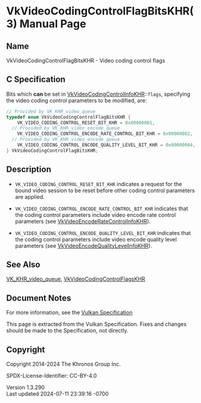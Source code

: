 # VkVideoCodingControlFlagBitsKHR(3) Manual Page

## Name

VkVideoCodingControlFlagBitsKHR - Video coding control flags



## <a href="#_c_specification" class="anchor"></a>C Specification

Bits which **can** be set in
[VkVideoCodingControlInfoKHR](https://registry.khronos.org/vulkan/specs/1.3-extensions/man/html/VkVideoCodingControlInfoKHR.html)::`flags`,
specifying the video coding control parameters to be modified, are:

``` c
// Provided by VK_KHR_video_queue
typedef enum VkVideoCodingControlFlagBitsKHR {
    VK_VIDEO_CODING_CONTROL_RESET_BIT_KHR = 0x00000001,
  // Provided by VK_KHR_video_encode_queue
    VK_VIDEO_CODING_CONTROL_ENCODE_RATE_CONTROL_BIT_KHR = 0x00000002,
  // Provided by VK_KHR_video_encode_queue
    VK_VIDEO_CODING_CONTROL_ENCODE_QUALITY_LEVEL_BIT_KHR = 0x00000004,
} VkVideoCodingControlFlagBitsKHR;
```

## <a href="#_description" class="anchor"></a>Description

- `VK_VIDEO_CODING_CONTROL_RESET_BIT_KHR` indicates a request for the
  bound video session to be reset before other coding control parameters
  are applied.

- `VK_VIDEO_CODING_CONTROL_ENCODE_RATE_CONTROL_BIT_KHR` indicates that
  the coding control parameters include video encode rate control
  parameters (see
  [VkVideoEncodeRateControlInfoKHR](https://registry.khronos.org/vulkan/specs/1.3-extensions/man/html/VkVideoEncodeRateControlInfoKHR.html)).

- `VK_VIDEO_CODING_CONTROL_ENCODE_QUALITY_LEVEL_BIT_KHR` indicates that
  the coding control parameters include video encode quality level
  parameters (see
  [VkVideoEncodeQualityLevelInfoKHR](https://registry.khronos.org/vulkan/specs/1.3-extensions/man/html/VkVideoEncodeQualityLevelInfoKHR.html)).

## <a href="#_see_also" class="anchor"></a>See Also

[VK_KHR_video_queue](https://registry.khronos.org/vulkan/specs/1.3-extensions/man/html/VK_KHR_video_queue.html),
[VkVideoCodingControlFlagsKHR](https://registry.khronos.org/vulkan/specs/1.3-extensions/man/html/VkVideoCodingControlFlagsKHR.html)

## <a href="#_document_notes" class="anchor"></a>Document Notes

For more information, see the <a
href="https://registry.khronos.org/vulkan/specs/1.3-extensions/html/vkspec.html#VkVideoCodingControlFlagBitsKHR"
target="_blank" rel="noopener">Vulkan Specification</a>

This page is extracted from the Vulkan Specification. Fixes and changes
should be made to the Specification, not directly.

## <a href="#_copyright" class="anchor"></a>Copyright

Copyright 2014-2024 The Khronos Group Inc.

SPDX-License-Identifier: CC-BY-4.0

Version 1.3.290  
Last updated 2024-07-11 23:39:16 -0700
